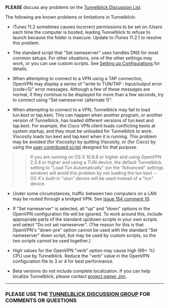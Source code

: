 **PLEASE** discuss any problems on the [Tunnelblick Discussion List](https://groups.google.com/forum/#!forum/tunnelblick-discuss).

The following are known problems or limitations in Tunnelblick:

  * iTunes 11.2 sometimes causes incorrect permissions to be set on /Users each time the computer is booted, leading Tunnelblick to refuse to launch because the folder is insecure. Update to iTunes 11.2.1 to resolve this problem.

  * The standard script that "Set nameserver" uses handles DNS for most common setups. For other situations, one of the other settings may work, or you can use custom scripts. See [Setting up Configurations](cConfigT#The_%22Set_Nameserver%22_Check_Box_and_DNS_&_WINS_Sett.md) for details.

  * When attempting to connect to a VPN using a TAP connection, OpenVPN may display a series of "write to TUN/TAP : Input/output error (code=5)" error messages. Although a few of these messages are normal, if they continue to be displayed for more than a few seconds, try to connect using "Set nameserver (alternate 1)".

  * When attempting to connect to a VPN, Tunnelblick may fail to load tun.kext or tap.kext. This can happen when another program, or another version of Tunnelblick, has loaded different versions of tun.kext and tap.kext. For example, the Cisco VPN client loads conflicting kexts at system startup, and they must be unloaded for Tunnelblick to work. Viscosity loads tun.kext and tap.kext when it is running. This problem may be avoided (for Viscosity) by quitting Viscosity, or (for Cisco) by using the [user-contributed script](DownloadsEntry#User-Contributed_Scripts.md) designed for that purpose.
> > If you are running on OS X 10.6.8 or higher and using OpenVPN 2.3.4 or higher and using a TUN device, the default Tunnelblick setting to "Load Tun Automatically" (on the "Advanced" settings window) will avoid this problem by not loading the tun kext -- OS X's built-in "utun" device will be used instead of a "tun" device.

  * Under some circumstances, traffic between two computers on a LAN may be routed through a bridged VPN. See [Issue 154 comment 10](https://code.google.com/p/tunnelblick/issues/detail?id=154#c10).

  * If "Set nameserver" is selected, all "up" and "down" options in the OpenVPN configuration file will be ignored. To work around this, include appropriate parts of the standard up/down scripts in your own scripts and select "Do not set nameserver". (The reason for this is that OpenVPN's "down-pre" option cannot be used with the standard "Set nameserver" down script, but may be used by custom scripts, so the two scripts cannot be used together.)

  * High values for the OpenVPN "verb" option may cause high (99+ %) CPU use by Tunnelblick. Reduce the "verb" value in the OpenVPN configuration file to 3 or 4 for best performance.

  * Beta versions do not include complete localization. If you can help localize Tunnelblick, please contact [project owner Jon](https://code.google.com/u/jkbullard/).


---


### PLEASE USE THE [TUNNELBLICK DISCUSSION GROUP](https://groups.google.com/forum/#!forum/tunnelblick-discuss) FOR COMMENTS OR QUESTIONS ###